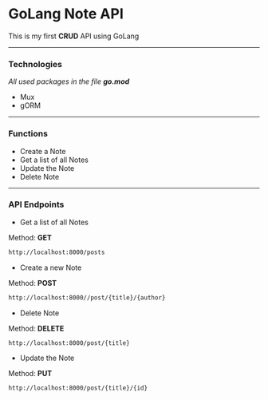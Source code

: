 # GoLang Note API
This is my first **CRUD** API using GoLang

___

### Technologies
*All used packages in the file **go.mod***

- Mux
- gORM

---

### Functions
- Create a Note
- Get a list of all Notes
- Update the Note
- Delete Note

---

### API Endpoints

- Get a list of all Notes

Method: **GET**
```bash
http://localhost:8000/posts
```
- Create a new Note

Method: **POST**
```bash
http://localhost:8000//post/{title}/{author}
```
- Delete Note

Method: **DELETE**
```bash
http://localhost:8000/post/{title}
```
- Update the Note

Method: **PUT**
```bash
http://localhost:8000/post/{title}/{id}
```
